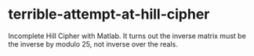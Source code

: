 # terrible-attempt-at-hill-cipher
Incomplete Hill Cipher with Matlab. It turns out the inverse matrix must be the inverse by modulo 25, not inverse over the reals.
